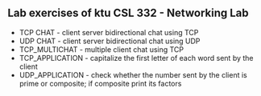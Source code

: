 ## Lab exercises of  ktu CSL 332 - Networking Lab
- TCP CHAT - client server bidirectional chat using TCP
- UDP CHAT - client server bidirectional chat using UDP
- TCP_MULTICHAT - multiple client chat using TCP
- TCP_APPLICATION - capitalize the first letter of each word sent by the client
- UDP_APPLICATION - check whether the number sent by the client is prime or composite; if composite print its factors
  
